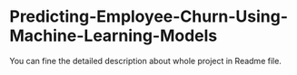 # Predicting-Employee-Churn-Using-Machine-Learning-Models
You can fine the detailed description about whole project in Readme file.

